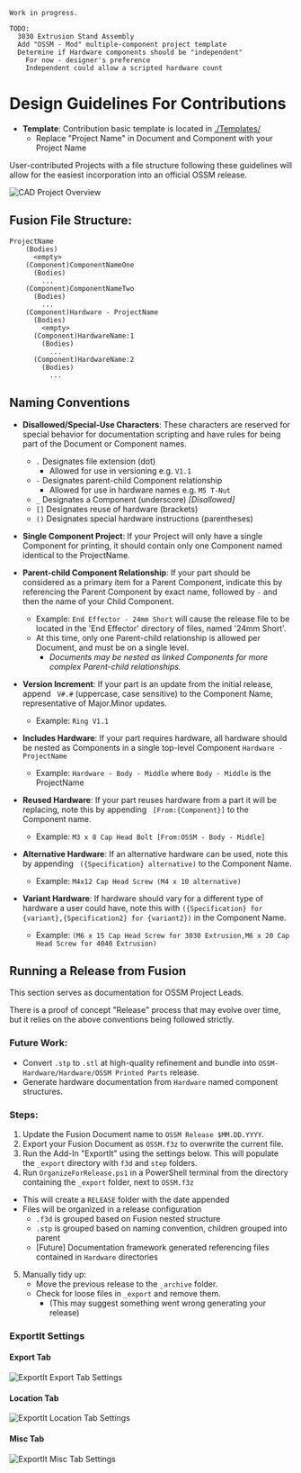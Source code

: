     Work in progress.
    
    TODO: 
      3030 Extrusion Stand Assembly
      Add "OSSM - Mod" multiple-component project template
      Determine if Hardware components should be "independent"
        For now - designer's preference
        Independent could allow a scripted hardware count

# Design Guidelines For Contributions

- **Template**: Contribution basic template is located in [./Templates/](Templates)
    - Replace "Project Name" in Document and Component with your Project Name

User-contributed Projects with a file structure following these guidelines will allow for the easiest incorporation into an official OSSM release.


![CAD Project Overview](_images/Overview.png)


## Fusion File Structure:
    ProjectName
        (Bodies)
          <empty>
        (Component)ComponentNameOne
          (Bodies)
            ...
        (Component)ComponentNameTwo
          (Bodies)
            ...
        (Component)Hardware - ProjectName 
          (Bodies)
            <empty>
          (Component)HardwareName:1
            (Bodies)
              ...
          (Component)HardwareName:2
            (Bodies)
              ...

## Naming Conventions

- **Disallowed/Special-Use Characters**: These characters are reserved for special behavior for documentation scripting and have rules for being part of the Document or Component names.
  - `.` Designates file extension (dot)
    - Allowed for use in versioning e.g. `V1.1`
  - `-` Designates parent-child Component relationship
    - Allowed for use in hardware names e.g. `M5 T-Nut`
  - `_` Designates a Component (underscore) *[Disallowed]*
  - `[]` Designates reuse of hardware (brackets)
  - `()` Designates special hardware instructions (parentheses)

- **Single Component Project**: If your Project will only have a single Component for printing, it should contain only one Component named identical to the ProjectName.

- **Parent-child Component Relationship**: If your part should be considered as a primary item for a Parent Component, indicate this by referencing the Parent Component by exact name, followed by ` - ` and then the name of your Child Component.
  - Example: `End Effector - 24mm Short` will cause the release file to be located in the 'End Effector' directory of files, named '24mm Short'.
  - At this time, only one Parent-child relationship is allowed per Document, and must be on a single level.
    - *Documents may be nested as linked Components for more complex Parent-child relationships.*

- **Version Increment**: If your part is an update from the initial release, append ` V#.#` (uppercase, case sensitive) to the Component Name, representative of Major.Minor updates.
  - Example: `Ring V1.1`

- **Includes Hardware**: If your part requires hardware, all hardware should be nested as Components in a single top-level Component `Hardware - ProjectName`
  - Example: `Hardware - Body - Middle` where `Body - Middle` is the ProjectName

- **Reused Hardware**: If your part reuses hardware from a part it will be replacing, note this by appending ` [From:{Component}]` to the Component name.
  - Example: `M3 x 8 Cap Head Bolt [From:OSSM - Body - Middle]`

- **Alternative Hardware**: If an alternative hardware can be used, note this by appending ` ({Specification} alternative)` to the Component Name.
  - Example: `M4x12 Cap Head Screw (M4 x 10 alternative)`

- **Variant Hardware**: If hardware should vary for a different type of hardware a user could have, note this with `({Specification} for {variant},{Specification2} for {variant2})` in the Component Name. 
  - Example: `(M6 x 15 Cap Head Screw for 3030 Extrusion,M6 x 20 Cap Head Screw for 4040 Extrusion)`

## Running a Release from Fusion

This section serves as documentation for OSSM Project Leads.

There is a proof of concept "Release" process that may evolve over time, but it relies on the above conventions being followed strictly.

### Future Work:
- Convert `.stp` to `.stl` at high-quality refinement and bundle into `OSSM-Hardware/Hardware/OSSM Printed Parts` release.
- Generate hardware documentation from `Hardware` named component structures.

### Steps:

1. Update the Fusion Document name to `OSSM Release $MM.DD.YYYY`.
2. Export your Fusion Document as `OSSM.f3z` to overwrite the current file.
3. Run the Add-In "ExportIt" using the settings below. This will populate the `_export` directory with `f3d` and `step` folders.
4. Run `OrganizeForRelease.ps1` in a PowerShell terminal from the directory containing the `_export` folder, next to `OSSM.f3z` 
  - This will create a `RELEASE` folder with the date appended 
  - Files will be organized in a release configuration
    - `.f3d` is grouped based on Fusion nested structure
    - `.stp` is grouped based on naming convention, children grouped into parent
    - [Future] Documentation framework generated referencing files contained in `Hardware` directories 
5. Manually tidy up:
   - Move the previous release to the `_archive` folder.
   - Check for loose files in `_export` and remove them.
     - (This may suggest something went wrong generating your release)

### ExportIt Settings

#### Export Tab
![ExportIt Export Tab Settings](_images/ExportIt_Export.png)

#### Location Tab
![ExportIt Location Tab Settings](_images/ExportIt_Location.png)

#### Misc Tab
![ExportIt Misc Tab Settings](_images/ExportIt_Misc.png)

